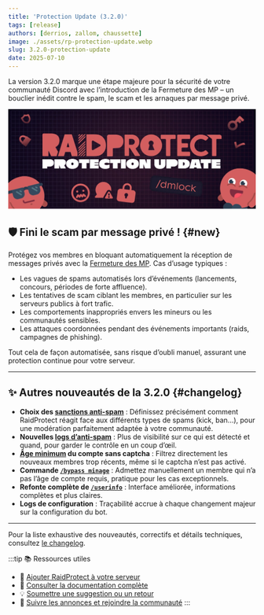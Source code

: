 ```yaml
---
title: 'Protection Update (3.2.0)'
tags: [release]
authors: [derrios, zallom, chaussette]
image: ./assets/rp-protection-update.webp
slug: 3.2.0-protection-update
date: 2025-07-10
---
```


La version 3.2.0 marque une étape majeure pour la sécurité de votre communauté Discord avec l’introduction de la Fermeture des MP – un bouclier inédit contre le spam, le scam et les arnaques par message privé.

![RaidProtect Protection Update blog post social card](./assets/rp-protection-update.webp)

<!--truncate-->

## 🛡️ Fini le scam par message privé ! {#new}

Protégez vos membres en bloquant automatiquement la réception de messages privés avec la [Fermeture des MP](/features/dm-lock). Cas d’usage typiques :

- Les vagues de spams automatisés lors d’événements (lancements, concours, périodes de forte affluence).
- Les tentatives de scam ciblant les membres, en particulier sur les serveurs publics à fort trafic.
- Les comportements inappropriés envers les mineurs ou les communautés sensibles.
- Les attaques coordonnées pendant des événements importants (raids, campagnes de phishing).

Tout cela de façon automatisée, sans risque d’oubli manuel, assurant une protection continue pour votre serveur.

---

## ✨ Autres nouveautés de la 3.2.0 {#changelog}

- **Choix des [sanctions anti-spam](/features/anti-spam#triggers)** : Définissez précisément comment RaidProtect réagit face aux différents types de spams (kick, ban...), pour une modération parfaitement adaptée à votre communauté.
- **Nouvelles [logs d’anti-spam](/features/anti-spam#logs)** : Plus de visibilité sur ce qui est détecté et quand, pour garder le contrôle en un coup d’œil.
- **[Âge minimum](/features/raid-mode#minage) du compte sans captcha** : Filtrez directement les nouveaux membres trop récents, même si le captcha n’est pas activé.
- **Commande [`/bypass minage`](/features/raid-mode#bypass-minage)** : Admettez manuellement un membre qui n’a pas l’âge de compte requis, pratique pour les cas exceptionnels.
- **Refonte complète de [`/userinfo`](/features/utilities#userinfo)** : Interface améliorée, informations complètes et plus claires.
- **Logs de configuration** : Traçabilité accrue à chaque changement majeur sur la configuration du bot.

---

Pour la liste exhaustive des nouveautés, correctifs et détails techniques, consultez [le changelog](/changelog#3-2-0).

:::tip 📚 Ressources utiles
- 🔗 [Ajouter RaidProtect à votre serveur](https://raidprotect.bot/invite)
- 📘 [Consulter la documentation complète](https://docs.raidprotect.bot/)
- 💡 [Soumettre une suggestion ou un retour](https://suggestions.raidprotect.bot/)
- 📣 [Suivre les annonces et rejoindre la communauté](https://raidprotect.bot/discord)
:::